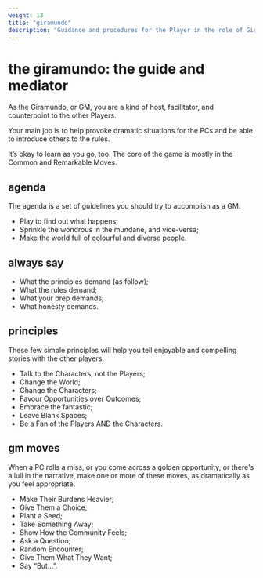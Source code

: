 ```yaml
---
weight: 13
title: "giramundo"
description: "Guidance and procedures for the Player in the role of Giramundo (GM)."
---
```


# the giramundo: the guide and mediator

As the Giramundo, or GM, you are a kind of host, facilitator, and counterpoint to the other Players.

Your main job is to help provoke dramatic situations for the PCs and be able to introduce others to the rules. 

It’s okay to learn as you go, too. The core of the game is mostly in the Common and Remarkable Moves.

## agenda

The agenda is a set of guidelines you should try to accomplish as a GM.

- Play to find out what happens;
- Sprinkle the wondrous in the mundane, and vice-versa;
- Make the world full of colourful and diverse people.

## always say

- What the principles demand (as follow);
- What the rules demand;
- What your prep demands;
- What honesty demands.

## principles

These few simple principles will help you tell enjoyable and compelling stories with the other players.

- Talk to the Characters, not the Players;
- Change the World;
- Change the Characters;
- Favour Opportunities over Outcomes;
- Embrace the fantastic;
- Leave Blank Spaces;
- Be a Fan of the Players AND the Characters.

## gm moves

When a PC rolls a miss, or you come across a golden opportunity, or there's a lull in the narrative, make one or more of these moves, as dramatically as you feel appropriate.

- Make Their Burdens Heavier;
- Give Them a Choice;
- Plant a Seed;
- Take Something Away;
- Show How the Community Feels;
- Ask a Question;
- Random Encounter;
- Give Them What They Want;
- Say “But...”.